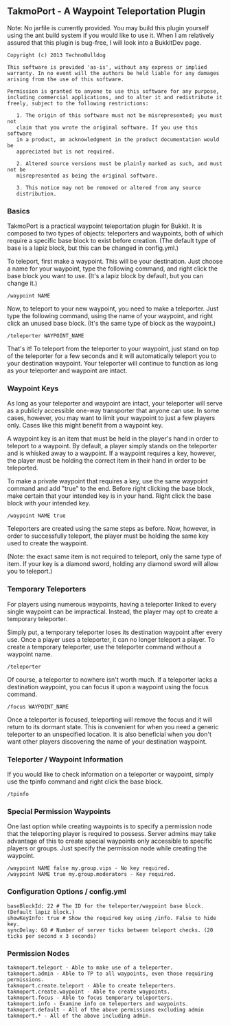TakmoPort - A Waypoint Teleportation Plugin
--------------------------------

Note: No jarfile is currently provided. You may build this plugin yourself
using the ant build system if you would like to use it. When I am relatively
assured that this plugin is bug-free, I will look into a BukkitDev page.

    Copyright (c) 2013 TechnoBulldog

    This software is provided 'as-is', without any express or implied
    warranty. In no event will the authors be held liable for any damages
    arising from the use of this software.

    Permission is granted to anyone to use this software for any purpose,
    including commercial applications, and to alter it and redistribute it
    freely, subject to the following restrictions:

       1. The origin of this software must not be misrepresented; you must not
       claim that you wrote the original software. If you use this software
       in a product, an acknowledgment in the product documentation would be
       appreciated but is not required.

       2. Altered source versions must be plainly marked as such, and must not be
       misrepresented as being the original software.

       3. This notice may not be removed or altered from any source
       distribution.

### Basics ###

TakmoPort is a practical waypoint teleportation plugin for Bukkit.
It is composed to two types of objects: teleporters and waypoints, both
of which require a specific base block to exist before creation. (The
default type of base is a lapiz block, but this can be changed in config.yml.)

To teleport, first make a waypoint. This will be your destination. Just
choose a name for your waypoint, type the following command, and right 
click the base block you want to use. (It's a lapiz block by default, but
you can change it.)

    /waypoint NAME

Now, to teleport to your new waypoint, you need to make a teleporter.
Just type the following command, using the name of your waypoint, and
right click an unused base block. (It's the same type of block as the
waypoint.)

    /teleporter WAYPOINT_NAME

That's it! To teleport from the teleporter to your waypoint, just stand on
top of the teleporter for a few seconds and it will automatically teleport
you to your destination waypoint. Your teleporter will continue to function
as long as your teleporter and waypoint are intact.

### Waypoint Keys ###

As long as your teleporter and waypoint are intact, your teleporter will
serve as a publicly accessible one-way transporter that anyone can use.
In some cases, however, you may want to limit your waypoint to just a few
players only. Cases like this might benefit from a waypoint key.

A waypoint key is an item that must be held in the player's hand in order
to teleport to a waypoint. By default, a player simply stands on the
teleporter and is whisked away to a waypoint. If a waypoint requires a key,
however, the player must be holding the correct item in their hand in order
to be teleported.

To make a private waypoint that requires a key, use the same waypoint
command and add "true" to the end. Before right clicking the base block,
make certain that your intended key is in your hand. Right click the base
block with your intended key.

    /waypoint NAME true

Teleporters are created using the same steps as before. Now, however, in
order to successfully teleport, the player must be holding the same key
used to create the waypoint.

(Note: the exact same item is not required to teleport, only the
same type of item. If your key is a diamond sword, holding any diamond
sword will allow you to teleport.)

### Temporary Teleporters ###

For players using numerous waypoints, having a teleporter linked to every
single waypoint can be impractical. Instead, the player may opt to create
a temporary teleporter.

Simply put, a temporary teleporter loses its destination waypoint after
every use. Once a player uses a teleporter, it can no longer teleport
a player. To create a temporary teleporter, use the teleporter command
without a waypoint name.

    /teleporter

Of course, a teleporter to nowhere isn't worth much. If a teleporter lacks
a destination waypoint, you can focus it upon a waypoint using the focus
command.

    /focus WAYPOINT_NAME

Once a teleporter is focused, teleporting will remove the focus and it
will return to its dormant state. This is convenient for when you need
a generic teleporter to an unspecified location. It is also beneficial
when you don't want other players discovering the name of your destination
waypoint.

### Teleporter / Waypoint Information ###

If you would like to check information on a teleporter or waypoint, simply
use the tpinfo command and right click the base block.

    /tpinfo

### Special Permission Waypoints ###

One last option while creating waypoints is to specify a permission node
that the teleporting player is required to possess. Server admins may
take advantage of this to create special waypoints only accessible to
specific players or groups. Just specify the permission node while
creating the waypoint.

    /waypoint NAME false my.group.vips - No key required.
    /waypoint NAME true my.group.moderators - Key required.

### Configuration Options / config.yml ###

    baseBlockId: 22 # The ID for the teleporter/waypoint base block. (Default lapiz block.)
    showKeyInfo: true # Show the required key using /info. False to hide key.
    syncDelay: 60 # Number of server ticks between teleport checks. (20 ticks per second x 3 seconds)

### Permission Nodes ###

    takmoport.teleport - Able to make use of a teleporter.
    takmoport.admin - Able to TP to all waypoints, even those requiring permissions.
    takmoport.create.teleport - Able to create teleporters.
    takmoport.create.waypoint - Able to create waypoints.
    takmoport.focus - Able to focus temporary teleporters.
    takmoport.info - Examine info on teleporters and waypoints.
    takmoport.default - All of the above permissions excluding admin
    takmoport.* - All of the above including admin.

